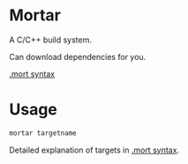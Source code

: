 # Mortar
A C/C++ build system.

Can download dependencies for you.

[.mort syntax](/docs/mort.md)

# Usage
```bash
mortar targetname
```
Detailed explanation of targets in [.mort syntax](/docs/mort.md).